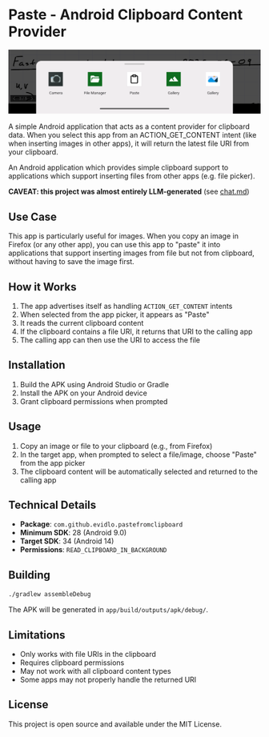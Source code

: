 # Paste - Android Clipboard Content Provider

![screenshot](paste_screenshot.png)

A simple Android application that acts as a content provider for clipboard data. When you select this app from an ACTION_GET_CONTENT intent (like when inserting images in other apps), it will return the latest file URI from your clipboard.

An Android application which provides simple clipboard support to applications which support inserting files from other apps (e.g. file picker).

**CAVEAT: this project was almost entirely LLM-generated** (see [chat.md](chat.md))

## Use Case

This app is particularly useful for images. When you copy an image in Firefox (or any other app), you can use this app to "paste" it into applications that support inserting images from file but not from clipboard, without having to save the image first.

## How it Works

1. The app advertises itself as handling `ACTION_GET_CONTENT` intents
2. When selected from the app picker, it appears as "Paste"
3. It reads the current clipboard content
4. If the clipboard contains a file URI, it returns that URI to the calling app
5. The calling app can then use the URI to access the file

## Installation

1. Build the APK using Android Studio or Gradle
2. Install the APK on your Android device
3. Grant clipboard permissions when prompted

## Usage

1. Copy an image or file to your clipboard (e.g., from Firefox)
2. In the target app, when prompted to select a file/image, choose "Paste" from the app picker
3. The clipboard content will be automatically selected and returned to the calling app

## Technical Details

- **Package**: `com.github.evidlo.pastefromclipboard`
- **Minimum SDK**: 28 (Android 9.0)
- **Target SDK**: 34 (Android 14)
- **Permissions**: `READ_CLIPBOARD_IN_BACKGROUND`

## Building

```bash
./gradlew assembleDebug
```

The APK will be generated in `app/build/outputs/apk/debug/`.

## Limitations

- Only works with file URIs in the clipboard
- Requires clipboard permissions
- May not work with all clipboard content types
- Some apps may not properly handle the returned URI

## License

This project is open source and available under the MIT License. 
